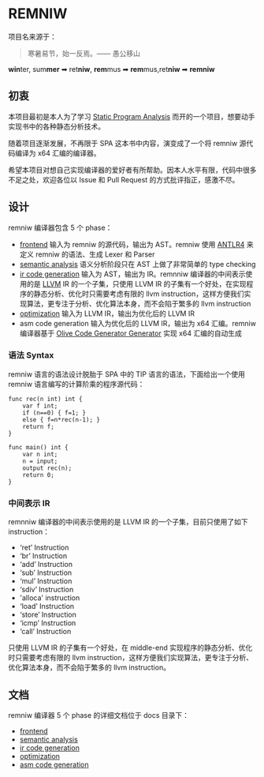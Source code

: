 # REMNIW

项目名来源于：

> 寒暑易节，始一反焉。—— 愚公移山

**win**ter, sum**mer** ➡ ret**niw**, **rem**mus ➡ **rem**mus,ret**niw** ➡ **remniw**

## 初衷

本项目最初是本人为了学习 [Static Program Analysis](https://cs.au.dk/~amoeller/spa/)  而开的一个项目，想要动手实现书中的各种静态分析技术。

随着项目逐渐发展，不再限于 SPA 这本书中内容，演变成了一个将 remniw 源代码编译为 x64 汇编的编译器。

希望本项目对想自己实现编译器的爱好者有所帮助。因本人水平有限，代码中很多不足之处，欢迎各位以 Issue 和 Pull Request 的方式批评指正，感激不尽。

## 设计

remniw 编译器包含 5 个 phase：

- [frontend]() 输入为 remniw 的源代码，输出为 AST。remniw 使用 [ANTLR4](https://www.antlr.org/) 来定义 remniw 的语法、生成 Lexer 和 Parser
- [semantic analysis]() 语义分析阶段只在 AST 上做了非常简单的 type checking
- [ir code generation]() 输入为 AST，输出为 IR。remnniw 编译器的中间表示使用的是 [LLVM](https://www.llvm.org/) IR 的一个子集，只使用 LLVM IR 的子集有一个好处，在实现程序的静态分析、优化时只需要考虑有限的 llvm instruction，这样方便我们实现算法，更专注于分析、优化算法本身，而不会陷于繁多的 llvm instruction
- [optimization]() 输入为 LLVM IR，输出为优化后的 LLVM IR
- asm code generation 输入为优化后的 LLVM IR，输出为 x64 汇编。remniw 编译器基于 [Olive Code Generator Generator](https://suif.stanford.edu/pub/tjiang/olive.tar.gz) 实现 x64 汇编的自动生成

### 语法 Syntax

remniw 语言的语法设计脱胎于 SPA 中的 TIP 语言的语法，下面给出一个使用 remniw 语言编写的计算阶乘的程序源代码：

```
func rec(n int) int {
    var f int;
    if (n==0) { f=1; }
    else { f=n*rec(n-1); }
    return f;
}

func main() int {
    var n int;
    n = input;
    output rec(n);
    return 0;
}
```

### 中间表示 IR

remnniw 编译器的中间表示使用的是 LLVM IR 的一个子集，目前只使用了如下 instruction：

- ‘ret’ Instruction
- ‘br’ Instruction
- ‘add’ Instruction
- ‘sub’ Instruction
- ‘mul’ Instruction
- ‘sdiv’ Instruction
- 'alloca' instruction
- ‘load’ Instruction
- ‘store’ Instruction
- ‘icmp’ Instruction
- ‘call’ Instruction

只使用 LLVM IR 的子集有一个好处，在 middle-end 实现程序的静态分析、优化时只需要考虑有限的 llvm instruction，这样方便我们实现算法，更专注于分析、优化算法本身，而不会陷于繁多的 llvm instruction。

## 文档

remniw 编译器 5 个 phase 的详细文档位于 docs 目录下：

- [frontend]()
- [semantic analysis]()
- [ir code generation]()
- [optimization]()
- [asm code generation]()